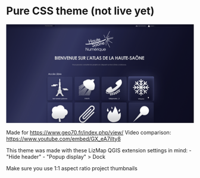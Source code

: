 # Pure CSS theme (not live yet)

![preview](https://github.com/Erwan-Vinot/lizmap-theme/blob/main/preview.png?raw=true)

Made for https://www.geo70.fr/index.php/view/
Video comparison: https://www.youtube.com/embed/GX_eA7iIty8

This theme was made with these LizMap QGIS extension settings in mind:
    - "Hide header"
    - "Popup display" > Dock

Make sure you use 1:1 aspect ratio project thumbnails
